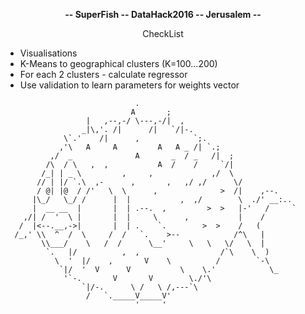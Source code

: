 <p align="center">
<b>-- SuperFish -- DataHack2016 -- Jerusalem --</b>
</p>

<p align="center">
CheckList
</p>
<ul>
<li> Visualisations </li>
<li> K-Means to geographical clusters (K=100...200) </li>
<li> For each 2 clusters - calculate regressor </li>
<li> Use validation to learn parameters for weights vector </li>
</ul>

                                 .
                                A       ;
                      |   ,--,-/ \---,-/|  ,
                     _|\,'. /|      /|   `/|-.
                 \`.'    /|      ,            `;.
                ,'\   A     A         A   A _ /| `.;
              ,/  _              A       _  / _   /|  ;
             /\  / \   ,  ,           A  /    /     `/|
            /_| | _ \         ,     ,             ,/  \
           // | |/ `.\  ,-      ,       ,   ,/ ,/      \/
           / @| |@  / /'   \  \      ,              >  /|    ,--.
          |\_/   \_/ /      |  |           ,  ,/        \  ./' __:..
          |  __ __  |       |  | .--.  ,         >  >   |-'   /     `
        ,/| /  '  \ |       |  |     \      ,           |    /
       /  |<--.__,->|       |  | .    `.        >  >    /   (
      /_,' \\  ^  /  \     /  /   `.    >--            /^\   |
            \\___/    \   /  /      \__'     \   \   \/   \  |
             `.   |/          ,  ,                  /`\    \  )
               \  '  |/    ,       V    \          /        `-\
                `|/  '  V      V           \    \.'            \_
                 '`-.       V       V        \./'\
                     `|/-.      \ /   \ /,---`\         
                      /   `._____V_____V'
                                 '     '
